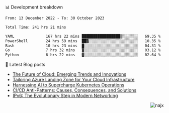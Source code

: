 📊 Development breakdown
<!--START_SECTION:waka-->

```txt
From: 13 December 2022 - To: 30 October 2023

Total Time: 241 hrs 21 mins

YAML              167 hrs 22 mins █████████████████▒░░░░░░░   69.35 %
PowerShell        24 hrs 59 mins  ██▓░░░░░░░░░░░░░░░░░░░░░░   10.35 %
Bash              10 hrs 23 mins  █░░░░░░░░░░░░░░░░░░░░░░░░   04.31 %
Go                7 hrs 32 mins   ▓░░░░░░░░░░░░░░░░░░░░░░░░   03.12 %
Python            6 hrs 22 mins   ▓░░░░░░░░░░░░░░░░░░░░░░░░   02.64 %
```

<!--END_SECTION:waka-->

📕 Latest Blog posts

<!-- BLOG-POST-LIST:START -->
- [The Future of Cloud: Emerging Trends and Innovations](https://najx.dev/the-future-of-cloud-emerging-trends-and-innovations/)
- [Tailoring Azure Landing Zone for Your Cloud Infrastructure](https://najx.dev/tailoring-your-azure-landing-zone-for-cloud-infrastructure/)
- [Harnessing AI to Supercharge Kubernetes Operations](https://najx.dev/harnessing-ai-to-supercharge-kubernetes-operations/)
- [CI/CD Anti-Patterns: Causes, Consequences, and Solutions](https://najx.dev/cicd-anti-patterns/)
- [IPv6: The Evolutionary Step in Modern Networking](https://najx.dev/why-ipv6-is-the-future/)
<!-- BLOG-POST-LIST:END -->

<p align="right">
  <img src="https://komarev.com/ghpvc/?username=najx&label=GitHub%20Profile%20Views&color=yellow&style=flat" alt="najx" />
</p align="center">
